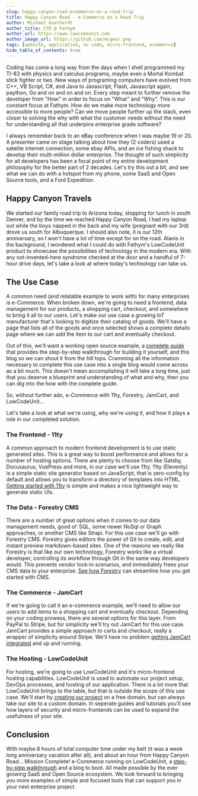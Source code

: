 ```yaml
---
slug: happy-canyon-road-ecommerce-on-a-road-trip
title: Happy Canyon Road - e-Commerce on a Road Trip
author: Michael Gearhardt
author_title: CTO @ Fathym
author_url: https://www.lowcodeunit.com
author_image_url: https://github.com/mcgear.png
tags: [website, application, no code, micro-frontend, ecommerce]
hide_table_of_contents: true
---
```


Coding has come a long way from the days when I shell programmed my TI-83 with physics and calculus programs, maybe even a Mortal Kombat stick fighter or two.  New ways of programing computers have evolved from C++, VB Script, C#, and Java to Javascript, Flash, Javascript again, paython, Go and on and on and on.  Every step meant to further remove the developer from "How" in order to focus on "What" and "Why".  This is our constant focus at Fathym.  How do we make more technology more accessible to more people?  Can we move people further up the stack, even closer to solving the why with what the customer needs without the need for understanding all that underpins enterprise grade software?  

I always remember back to an eBay conference when I was maybe 19 or 20.  A presenter came on stage talking about how they (2 coders) used a satelite internet connection, some ebay APIs, and an ice fishing shack to develop their multi-million dollar enterprise.  The thought of such simplicity for all developers has been a focal point of my entire development philosophy for the better part of 2 decades.  Let's try this out a bit, and see what we can do with a hotspot from my phone, some SaaS and Open Source tools, and a Ford Expedition.

## Happy Canyon Travels

We started our family road trip to Arizona today, stopping for lunch in south Denver, and by the time we reached Happy Canyon Road, I had my laptop out while the boys napped in the back and my wife (pregnant with our 3rd) drove us south for Albuquerque.  I should also note, it is our 12th anniversary, so I won't have a lot of time except for on the road.  Alanis in the background, I wondered what I could do with Fathym's LowCodeUnit product to showcase the possibilities of technology in the modern era.  With any not-invented-here syndrome checked at the door and a handful of 7-hour drive days, let's take a look at where today's technology can take us.

## The Use Case

A common need (and relatable example to work with) for many enterprises is e-Commerce.  When broken down, we're going to need a frontend, data management for our products, a shopping cart, checkout, and somewhere to bring it all to our users.  Let's make our use case a growing IoT manufacturer that's looking to digitize their catalog of goods.  We'll have a page that lists all of the goods and once selected shows a complete details page where we can add the item to our cart and eventually checkout.

Out of this, we'll want a working open source example, a [complete guide](https://www.lowcodeunit.com/docs/guides/e-commerce/forestry-11ty-jamcart/overview) that provides the step-by-step walkthrough for building it yourself, and this blog so we can shout it from the hill tops.  Cramming all the information necessary to complete this use case into a single blog would come across as a bit much.  This doesn't mean accomplishing it will take a long time, just that you deserve a blueprint and understanding of what and why, then you can dig into the how with the complete guide.

So, without further ado, e-Commerce with 11ty, Forestry, JamCart, and LowCodeUnit...

Let's take a look at what we're using, why we're using it, and how it plays a role in our completed solution.

### The Frontend - 11ty

A common approach to modern frontend development is to use static generated sites.  This is a great way to boost performance and allows for a number of hosting options.  There are plenty to choose from like Gatsby, Docusaurus, VuePress and more, in our case we'll use 11ty.  11ty (Eleventy) is a simple static site generator based on JavaScript, that is zero-config by default and allows you to transform a directory of templates into HTML.  [Getting started with 11ty](https://www.lowcodeunit.com/docs/guides/e-commerce/forestry-11ty-jamcart/setup-11ty) is simple and makes a nice lightweight way to generate static UIs.  

### The Data - Forestry CMS

There are a number of great options when it comes to our data management needs, good ol' SQL, some newer NoSql or Graph approaches, or another CMS like Strapi.  For this use case we'll go with Forestry CMS.  Forestry gives editors the power of Git to create, edit, and instant preview markdown-based sites.  One of the reasons we really like Forestry is that like our own technology, Forestry works like a virtual developer, controlling its workflow through Git in the same way developers would.  This prevents vendor lock-in scenarios, and immediately frees your CMS data to your enterprise.  [See how Forestry](https://www.lowcodeunit.com/docs/guides/e-commerce/forestry-11ty-jamcart/connecting-forestry) can streamline how you get started with CMS.

### The Commerce - JamCart

If we're going to call it an e-commerce example, we'll need to allow our users to add items to a shopping cart and eventually checkout.  Depending on your coding prowess, there are several options for this layer.  From PayPal to Stripe, but for simplicity we'll try out JamCart for this use case.  JamCart provides a simple approach to carts and checkout, really a wrapper of simplicity around Stripe.  We'll have no problem [getting JamCart integrated](https://www.lowcodeunit.com/docs/guides/e-commerce/forestry-11ty-jamcart/develop-site) and up and running.

### The Hosting - LowCodeUnit

For hosting, we're going to use LowCodeUnit and it's micro-frontend hosting capabilities.  LowCodeUnit is used to automate our project setup, DevOps processes, and hosting of our application.  There is a lot more that LowCodeUnit brings to the table, but that is outside the scope of this use case.  We'll start  by [creating our project](https://www.lowcodeunit.com/docs/guides/e-commerce/forestry-11ty-jamcart/overview) on a free domain, but can always take our site to a custom domain.  In seperate guides and tutorials you'll see how layers of security and micro-frontends can be used to expand the usefulness of your site.

## Conclusion

With maybe 8 hours of total computer time under my belt (it was a week long anniversary vacation after all), and about an hour from Happy Canyon Road...  Mission Complete!  e-Commerce running on LowCodeUnit, a [step-by-step walkthrough](https://www.lowcodeunit.com/docs/guides/e-commerce/forestry-11ty-jamcart/overview) and a blog to boot.  All made possible by the ever growing SaaS and Open Source ecosystem.  We look forward to bringing you more examples of simple and focused tools that can support you in your next enterprise project.
